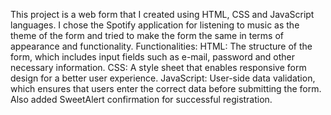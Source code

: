 
This project is a web form that I created using HTML, CSS and JavaScript languages. I chose the Spotify application for listening to music as the theme of the form and tried to make the form the same in terms of appearance and functionality.
Functionalities:
HTML: The structure of the form, which includes input fields such as e-mail, password and other necessary information.
CSS: A style sheet that enables responsive form design for a better user experience.
JavaScript: User-side data validation, which ensures that users enter the correct data before submitting the form. Also added SweetAlert confirmation for successful registration.
